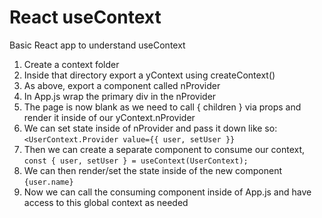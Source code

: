 # React useContext

Basic React app to understand useContext

1. Create a context folder
2. Inside that directory export a yContext using createContext()
3. As above, export a component called nProvider
4. In App.js wrap the primary div in the nProvider
5. The page is now blank as we need to call { children } via props and render it inside of our yContext.nProvider
6. We can set state inside of nProvider and pass it down like so: `<UserContext.Provider value={{ user, setUser }}`
7. Then we can create a separate component to consume our context, `const { user, setUser } = useContext(UserContext);`
8. We can then render/set the state inside of the new component `{user.name}`
9. Now we can call the consuming component inside of App.js and have access to this global context as needed